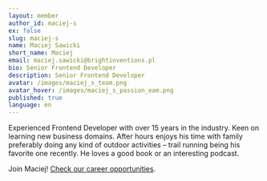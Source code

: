 ```yaml
---
layout: member
author_id: maciej-s
ex: false
slug: maciej-s
name: Maciej Sawicki
short_name: Maciej
email: maciej.sawicki@brightinventions.pl
bio: Senior Frontend Developer
description: Senior Frontend Developer
avatar: /images/maciej_s_team.png
avatar_hover: /images/maciej_s_passion_eam.png
published: true
language: en
---
```

Experienced Frontend Developer with over 15 years in the industry. Keen on learning new business domains. After hours enjoys his time with family preferably doing any kind of outdoor activities – trail running being his favorite one recently. He loves a good book or an interesting podcast.

Join Maciej! [Check our career opportunities](/career).
